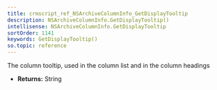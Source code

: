 ```yaml
---
title: crmscript_ref_NSArchiveColumnInfo_GetDisplayTooltip
description: NSArchiveColumnInfo.GetDisplayTooltip()
intellisense: NSArchiveColumnInfo.GetDisplayTooltip
sortOrder: 1141
keywords: GetDisplayTooltip()
so.topic: reference
---
```



The column tooltip, used in the column list and in the column headings



* **Returns:** String


